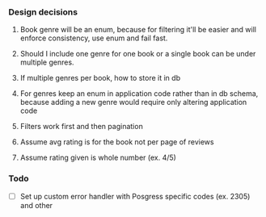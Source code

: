 ### Design decisions

1. Book genre will be an enum, because for filtering it'll be easier and will enforce consistency, use enum and fail fast.

2. Should I include one genre for one book or a single book can be under multiple genres.

3. If multiple genres per book, how to store it in db
4. For genres keep an enum in application code rather than in db schema, because adding a new genre would require only altering application code

5. Filters work first and then pagination

6. Assume avg rating is for the book not per page of reviews

7. Assume rating given is whole number (ex. 4/5)

### Todo

- [ ] Set up custom error handler with Posgress specific codes (ex. 2305) and other
